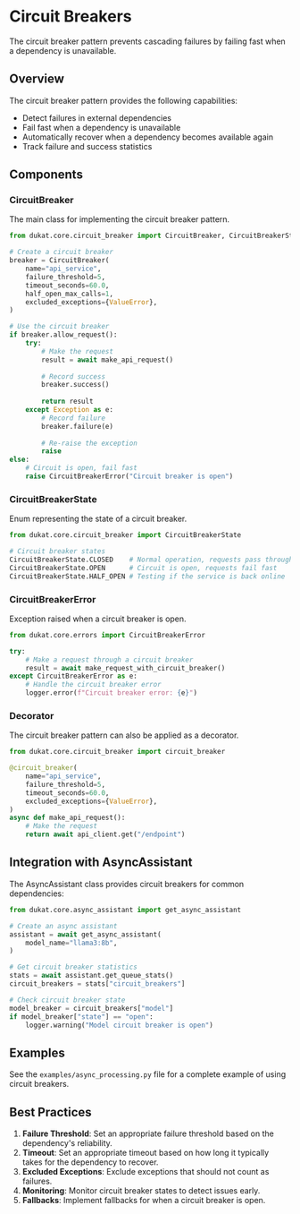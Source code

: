 # Circuit Breakers

The circuit breaker pattern prevents cascading failures by failing fast when a dependency is unavailable.

## Overview

The circuit breaker pattern provides the following capabilities:

- Detect failures in external dependencies
- Fail fast when a dependency is unavailable
- Automatically recover when a dependency becomes available again
- Track failure and success statistics

## Components

### CircuitBreaker

The main class for implementing the circuit breaker pattern.

```python
from dukat.core.circuit_breaker import CircuitBreaker, CircuitBreakerState

# Create a circuit breaker
breaker = CircuitBreaker(
    name="api_service",
    failure_threshold=5,
    timeout_seconds=60.0,
    half_open_max_calls=1,
    excluded_exceptions={ValueError},
)

# Use the circuit breaker
if breaker.allow_request():
    try:
        # Make the request
        result = await make_api_request()
        
        # Record success
        breaker.success()
        
        return result
    except Exception as e:
        # Record failure
        breaker.failure(e)
        
        # Re-raise the exception
        raise
else:
    # Circuit is open, fail fast
    raise CircuitBreakerError("Circuit breaker is open")
```

### CircuitBreakerState

Enum representing the state of a circuit breaker.

```python
from dukat.core.circuit_breaker import CircuitBreakerState

# Circuit breaker states
CircuitBreakerState.CLOSED    # Normal operation, requests pass through
CircuitBreakerState.OPEN      # Circuit is open, requests fail fast
CircuitBreakerState.HALF_OPEN # Testing if the service is back online
```

### CircuitBreakerError

Exception raised when a circuit breaker is open.

```python
from dukat.core.errors import CircuitBreakerError

try:
    # Make a request through a circuit breaker
    result = await make_request_with_circuit_breaker()
except CircuitBreakerError as e:
    # Handle the circuit breaker error
    logger.error(f"Circuit breaker error: {e}")
```

### Decorator

The circuit breaker pattern can also be applied as a decorator.

```python
from dukat.core.circuit_breaker import circuit_breaker

@circuit_breaker(
    name="api_service",
    failure_threshold=5,
    timeout_seconds=60.0,
    excluded_exceptions={ValueError},
)
async def make_api_request():
    # Make the request
    return await api_client.get("/endpoint")
```

## Integration with AsyncAssistant

The AsyncAssistant class provides circuit breakers for common dependencies:

```python
from dukat.core.async_assistant import get_async_assistant

# Create an async assistant
assistant = await get_async_assistant(
    model_name="llama3:8b",
)

# Get circuit breaker statistics
stats = await assistant.get_queue_stats()
circuit_breakers = stats["circuit_breakers"]

# Check circuit breaker state
model_breaker = circuit_breakers["model"]
if model_breaker["state"] == "open":
    logger.warning("Model circuit breaker is open")
```

## Examples

See the `examples/async_processing.py` file for a complete example of using circuit breakers.

## Best Practices

1. **Failure Threshold**: Set an appropriate failure threshold based on the dependency's reliability.
2. **Timeout**: Set an appropriate timeout based on how long it typically takes for the dependency to recover.
3. **Excluded Exceptions**: Exclude exceptions that should not count as failures.
4. **Monitoring**: Monitor circuit breaker states to detect issues early.
5. **Fallbacks**: Implement fallbacks for when a circuit breaker is open.

